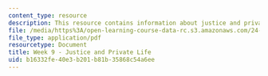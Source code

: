 ```yaml
---
content_type: resource
description: This resource contains information about justice and private life.
file: /media/https%3A/open-learning-course-data-rc.s3.amazonaws.com/24-04j-justice-spring-2012/b16332fe40e3b201b81b35868c54a6ee_MIT24_04JS12_Week9.pdf
file_type: application/pdf
resourcetype: Document
title: Week 9 - Justice and Private Life
uid: b16332fe-40e3-b201-b81b-35868c54a6ee
---
```

